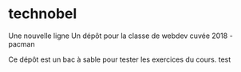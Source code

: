 # technobel
Une nouvelle ligne
Un dépôt pour la classe de webdev
cuvée 2018 - pacman

Ce dépôt est un bac à sable pour tester les exercices du cours.
test 

